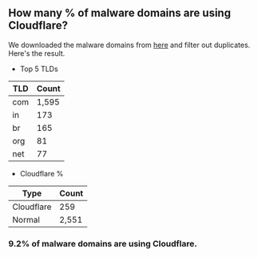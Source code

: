## How many % of malware domains are using Cloudflare?


We downloaded the malware domains from [here](https://urlhaus.abuse.ch) and filter out duplicates.
Here's the result.


[//]: # (start replacement)


- Top 5 TLDs

| TLD | Count |
| --- | --- |
| com | 1,595 |
| in | 173 |
| br | 165 |
| org | 81 |
| net | 77 |


- Cloudflare %

| Type | Count |
| --- | --- |
| Cloudflare | 259 |
| Normal | 2,551 |


### 9.2% of malware domains are using Cloudflare.